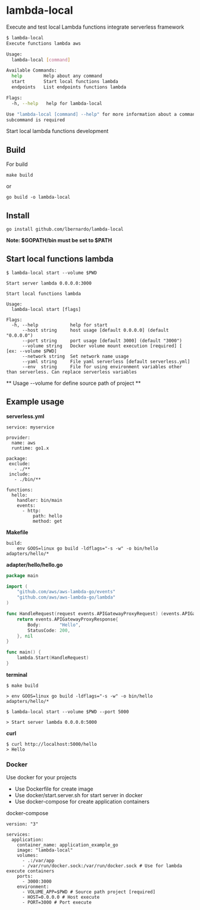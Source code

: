 # lambda-local
Execute and test local Lambda functions integrate serverless framework


```bash
$ lambda-local 
Execute functions lambda aws 

Usage:
  lambda-local [command]

Available Commands:
  help        Help about any command
  start       Start local functions lambda
  endpoints   List endpoints functions lambda

Flags:
  -h, --help   help for lambda-local

Use "lambda-local [command] --help" for more information about a command.
subcommand is required

```

Start local lambda functions development


## Build
For build
```
make build
```
or
```
go build -o lambda-local
```

## Install
```
go install github.com/lbernardo/lambda-local
```

**Note: $GOPATH/bin must be set to $PATH**


## Start local functions lambda

```
$ lambda-local start --volume $PWD

Start server lambda 0.0.0.0:3000
```

```
Start local functions lambda

Usage:
  lambda-local start [flags]

Flags:
  -h, --help            help for start
      --host string     host usage [default 0.0.0.0] (default "0.0.0.0")
      --port string     port usage [default 3000] (default "3000")
      --volume string   Docker volume mount execution [required] [ [ex: --volume $PWD]
      --network string  Set network name usage
      --yaml string     File yaml serverless [default serverless.yml]
      --env  string     File for using environment variables other than serverless. Can replace serverless variables
```

** Usage --volume for define source path of project **

## Example usage

**serverless.yml**

```
service: myservice

provider:
  name: aws
  runtime: go1.x

package:
 exclude:
   - ./**
 include:
   - ./bin/**

functions:
  hello:
    handler: bin/main
    events:
      - http:
          path: hello
          method: get
```

**Makefile**
```make
build:
	env GOOS=linux go build -ldflags="-s -w" -o bin/hello adapters/hello/*
```

**adapter/hello/hello.go**

```go
package main

import (
	"github.com/aws/aws-lambda-go/events"
	"github.com/aws/aws-lambda-go/lambda"
)

func HandleRequest(request events.APIGatewayProxyRequest) (events.APIGatewayProxyResponse, error) {
	return events.APIGatewayProxyResponse{
		Body:       "Hello",
		StatusCode: 200,
	}, nil
}

func main() {
	lambda.Start(HandleRequest)
}

```


**terminal**
```
$ make build

> env GOOS=linux go build -ldflags="-s -w" -o bin/hello adapters/hello/* 

$ lambda-local start --volume $PWD --port 5000

> Start server lambda 0.0.0.0:5000
```

**curl**
```
$ curl http://localhost:5000/hello
> Hello
```


### Docker
Use docker for your projects 
- Use Dockerfile for create image
- Use docker/start.server.sh for start server in docker
- Use docker-compose for create application containers

docker-compose
```
version: "3"

services:
  application:
    container_name: application_example_go
    image: "lambda-local"
    volumes: 
      - .:/var/app
      - /var/run/docker.sock:/var/run/docker.sock # Use for lambda execute containers
    ports: 
      - 3000:3000
    environment: 
      - VOLUME_APP=$PWD # Source path project [required]
      - HOST=0.0.0.0 # Host execute
      - PORT=3000 # Port execute
```
